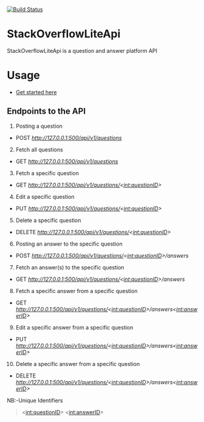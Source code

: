 [![Build Status](https://travis-ci.com/botnetdobbs/StackOverflowLiteApi.svg?branch=master)](https://travis-ci.com/botnetdobbs/StackOverflowLiteApi)
# StackOverflowLiteApi
StackOverflowLiteApi is a question and answer platform API

# Usage
- [Get started here](https://zstackoverflowliteapi.herokuapp.com/api/v1/questions)

## Endpoints to the API
1. Posting a question
- POST _http://127.0.0.1:500/api/v1/questions_

2. Fetch all questions
- GET _http://127.0.0.1:500/api/v1/questions_

3. Fetch a specific question
- GET _http://127.0.0.1:500/api/v1/questions/<<int:questionID>>_

4. Edit a specific question
- PUT _http://127.0.0.1:500/api/v1/questions/<<int:questionID>>_

5. Delete a specific question
- DELETE _http://127.0.0.1:500/api/v1/questions/<<int:questionID>>_

6. Posting an answer to the specific question
- POST _http://127.0.0.1:500/api/v1/questions/<<int:questionID>>/answers_

7. Fetch an answer(s) to the specific question
- GET _http://127.0.0.1:500/api/v1/questions/<<int:questionID>>/answers_

8. Fetch a specific answer from a specific question
- GET _http://127.0.0.1:500/api/v1/questions/<<int:questionID>>/answers<<int:answerID>>_

9. Edit a specific answer from a specific question
- PUT _http://127.0.0.1:500/api/v1/questions/<<int:questionID>>/answers<<int:answerID>>_

10. Delete a specific answer from a specific question
- DELETE _http://127.0.0.1:500/api/v1/questions/<<int:questionID>>/answers<<int:answerID>>_

NB:-Unique Identifiers
> <<int:questionID>>
> <<int:answerID>>

